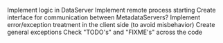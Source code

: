 Implement logic in DataServer
Implement remote process starting
Create interface for communication between MetadataServers?
Implement error/exception treatment in the client side (to avoid misbehavior)
Create general exceptions
Check "TODO's" and "FIXME's" across the code